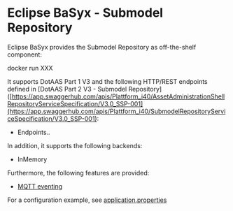 # Eclipse BaSyx - Submodel Repository 
Eclipse BaSyx provides the Submodel Repository as off-the-shelf component:

docker run XXX

It supports DotAAS Part 1 V3 and the following HTTP/REST endpoints defined in [DotAAS Part 2 V3 - Submodel Repository]([https://app.swaggerhub.com/apis/Plattform_i40/AssetAdministrationShellRepositoryServiceSpecification/V3.0_SSP-001](https://app.swaggerhub.com/apis/Plattform_i40/SubmodelRepositoryServiceSpecification/V3.0_SSP-001):

* Endpoints..


In addition, it supports the following backends:
* InMemory

Furthermore, the following features are provided:
* [MQTT eventing](basyx.submodelrepository-feature-mqtt)

For a configuration example, see [application.properties](basyx.submodelrepository.component/src/main/resources/application.properties)
